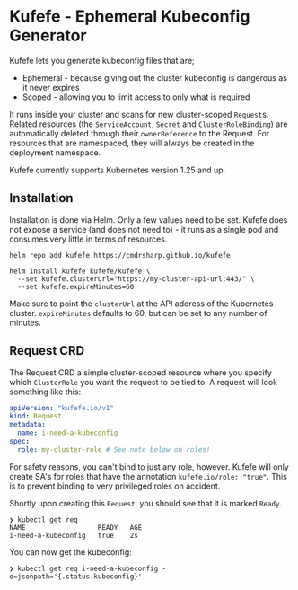 # Kufefe - Ephemeral Kubeconfig Generator

Kufefe lets you generate kubeconfig files that are;

* Ephemeral - because giving out the cluster kubeconfig is dangerous as it never expires
* Scoped - allowing you to limit access to only what is required

It runs inside your cluster and scans for new cluster-scoped `Request`s. Related resources (the `ServiceAccount`, `Secret` and `ClusterRoleBinding`) are automatically deleted through their `ownerReference` to the Request. For resources that are namespaced, they will always be created in the deployment namespace.

Kufefe currently supports Kubernetes version 1.25 and up.

## Installation

Installation is done via Helm. Only a few values need to be set. Kufefe does not expose a service (and does not need to) - it runs as a single pod and consumes very little in terms of resources.

```
helm repo add kufefe https://cmdrsharp.github.io/kufefe

helm install kufefe kufefe/kufefe \
  --set kufefe.clusterUrl="https://my-cluster-api-url:443/" \
  --set kufefe.expireMinutes=60
```

Make sure to point the `clusterUrl` at the API address of the Kubernetes cluster. `expireMinutes` defaults to 60, but can be set to any number of minutes.

## Request CRD

The Request CRD a simple cluster-scoped resource where you specify which `ClusterRole` you want the request to be tied to. A request will look something like this:

```yaml
apiVersion: "kufefe.io/v1"
kind: Request
metadata:
  name: i-need-a-kubeconfig
spec:
  role: my-cluster-role # See note below on roles!
```

For safety reasons, you can't bind to just any role, however. Kufefe will only create SA's for roles that have the annotation `kufefe.io/role: "true"`. This is to prevent binding to very privileged roles on accident.

Shortly upon creating this `Request`, you should see that it is marked `Ready`.

```
❯ kubectl get req
NAME                  READY   AGE
i-need-a-kubeconfig   true    2s
```

You can now get the kubeconfig:
```
❯ kubectl get req i-need-a-kubeconfig -o=jsonpath='{.status.kubeconfig}'
```
